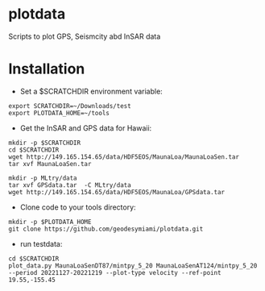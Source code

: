 # plotdata
Scripts to plot GPS, Seismcity abd InSAR data

# Installation
- Set a $SCRATCHDIR environment variable:
```
export SCRATCHDIR=~/Downloads/test
export PLOTDATA_HOME=~/tools
```
- Get the InSAR and GPS data for Hawaii:
```
mkdir -p $SCRATCHDIR
cd $SCRATCHDIR
wget http://149.165.154.65/data/HDF5EOS/MaunaLoa/MaunaLoaSen.tar
tar xvf MaunaLoaSen.tar

mkdir -p MLtry/data
tar xvf GPSdata.tar  -C MLtry/data
wget http://149.165.154.65/data/HDF5EOS/MaunaLoa/GPSdata.tar
```
- Clone code to your tools directory:
```
mkdir -p $PLOTDATA_HOME
git clone https://github.com/geodesymiami/plotdata.git
```
- run testdata:
```
cd $SCRATCHDIR
plot_data.py MaunaLoaSenDT87/mintpy_5_20 MaunaLoaSenAT124/mintpy_5_20 --period 20221127-20221219 --plot-type velocity --ref-point 19.55,-155.45
```
